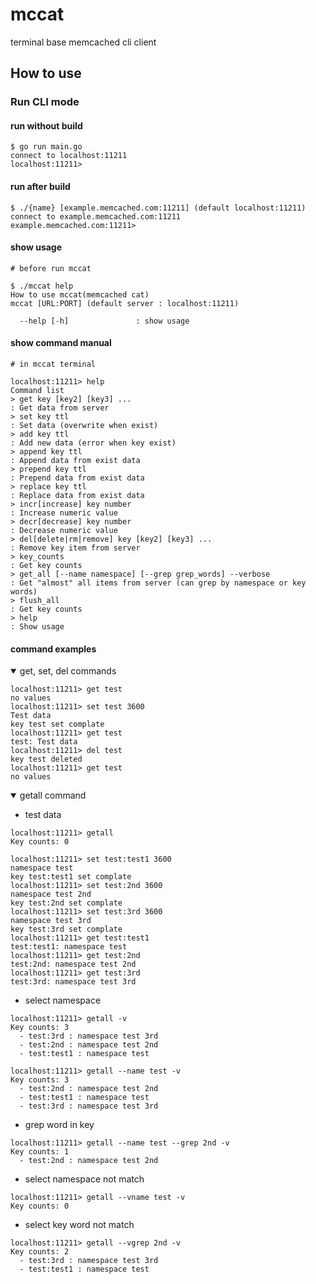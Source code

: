# mccat

terminal base memcached cli client

## How to use

### Run CLI mode

#### run without build

```Shell
$ go run main.go
connect to localhost:11211
localhost:11211>
```

#### run after build

```Shell
$ ./{name} [example.memcached.com:11211] (default localhost:11211)
connect to example.memcached.com:11211
example.memcached.com:11211>
```

#### show usage

```Shell
# before run mccat

$ ./mccat help
How to use mccat(memcached cat)
mccat [URL:PORT] (default server : localhost:11211)

  --help [-h]               : show usage
```

#### show command manual

```Shell
# in mccat terminal

localhost:11211> help
Command list
> get key [key2] [key3] ...                                             : Get data from server
> set key ttl                                                           : Set data (overwrite when exist)
> add key ttl                                                           : Add new data (error when key exist)
> append key ttl                                                        : Append data from exist data
> prepend key ttl                                                       : Prepend data from exist data
> replace key ttl                                                       : Replace data from exist data
> incr[increase] key number                                             : Increase numeric value
> decr[decrease] key number                                             : Decrease numeric value
> del[delete|rm|remove] key [key2] [key3] ...                           : Remove key item from server
> key_counts                                                            : Get key counts
> get_all [--name namespace] [--grep grep_words] --verbose              : Get "almost" all items from server (can grep by namespace or key words)
> flush_all                                                             : Get key counts
> help                                                                  : Show usage
```

#### command examples

<details open=true><summary>get, set, del commands</summary>

```Shell
localhost:11211> get test
no values
localhost:11211> set test 3600
Test data
key test set complate
localhost:11211> get test
test: Test data
localhost:11211> del test
key test deleted
localhost:11211> get test
no values
```

</details>

<details open=true><summary>getall command</summary>

- test data

```Shell
localhost:11211> getall
Key counts: 0

localhost:11211> set test:test1 3600
namespace test
key test:test1 set complate
localhost:11211> set test:2nd 3600
namespace test 2nd
key test:2nd set complate
localhost:11211> set test:3rd 3600
namespace test 3rd
key test:3rd set complate
localhost:11211> get test:test1
test:test1: namespace test
localhost:11211> get test:2nd
test:2nd: namespace test 2nd
localhost:11211> get test:3rd
test:3rd: namespace test 3rd
```

- select namespace

```Shell
localhost:11211> getall -v
Key counts: 3
  - test:3rd : namespace test 3rd
  - test:2nd : namespace test 2nd
  - test:test1 : namespace test

localhost:11211> getall --name test -v
Key counts: 3
  - test:2nd : namespace test 2nd
  - test:test1 : namespace test
  - test:3rd : namespace test 3rd
```

- grep word in key

```Shell
localhost:11211> getall --name test --grep 2nd -v
Key counts: 1
  - test:2nd : namespace test 2nd
```

- select namespace not match

```Shell
localhost:11211> getall --vname test -v
Key counts: 0
```

- select key word not match

```Shell
localhost:11211> getall --vgrep 2nd -v
Key counts: 2
  - test:3rd : namespace test 3rd
  - test:test1 : namespace test
```

</details>
